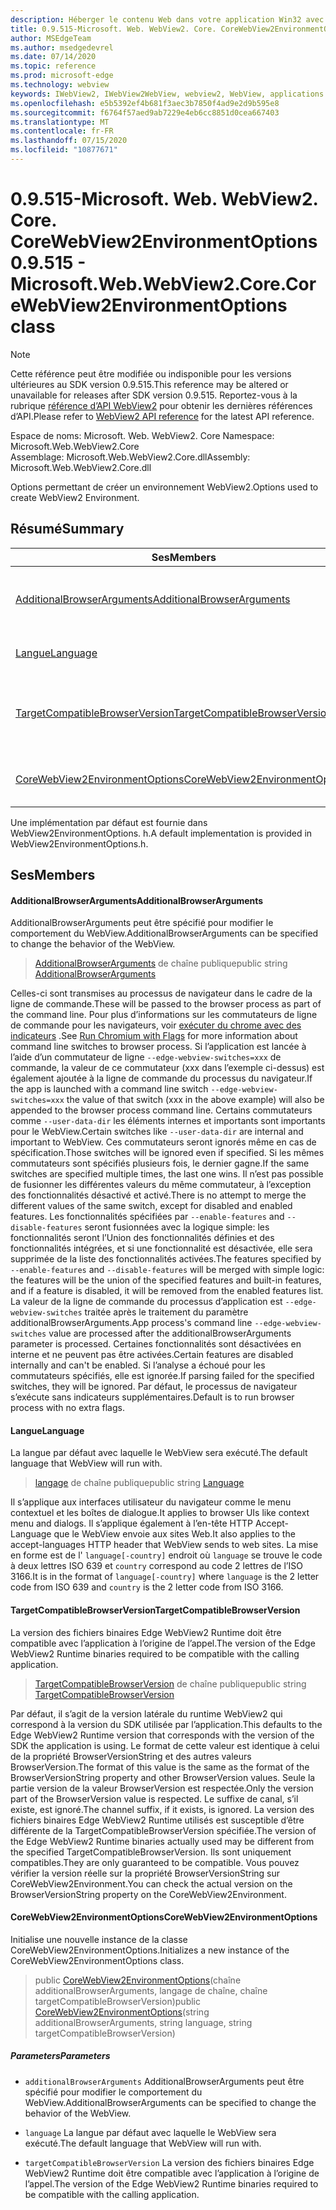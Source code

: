 ```yaml
---
description: Héberger le contenu Web dans votre application Win32 avec le contrôle Microsoft Edge WebView2
title: 0.9.515-Microsoft. Web. WebView2. Core. CoreWebView2EnvironmentOptions
author: MSEdgeTeam
ms.author: msedgedevrel
ms.date: 07/14/2020
ms.topic: reference
ms.prod: microsoft-edge
ms.technology: webview
keywords: IWebView2, IWebView2WebView, webview2, WebView, applications Win32, Win32, Edge, ICoreWebView2, ICoreWebView2Controller, contrôle de navigateur, html Edge
ms.openlocfilehash: e5b5392ef4b681f3aec3b7850f4ad9e2d9b595e8
ms.sourcegitcommit: f6764f57aed9ab7229e4eb6cc8851d0cea667403
ms.translationtype: MT
ms.contentlocale: fr-FR
ms.lasthandoff: 07/15/2020
ms.locfileid: "10877671"
---
```

# <span data-ttu-id="447e9-104">0.9.515-Microsoft. Web. WebView2. Core. CoreWebView2EnvironmentOptions</span><span class="sxs-lookup"><span data-stu-id="447e9-104">0.9.515 - Microsoft.Web.WebView2.Core.CoreWebView2EnvironmentOptions class</span></span> 

> [!NOTE]
> <span data-ttu-id="447e9-105">Cette référence peut être modifiée ou indisponible pour les versions ultérieures au SDK version 0.9.515.</span><span class="sxs-lookup"><span data-stu-id="447e9-105">This reference may be altered or unavailable for releases after SDK version 0.9.515.</span></span> <span data-ttu-id="447e9-106">Reportez-vous à la rubrique [référence d’API WebView2](../../../webview2-api-reference.md) pour obtenir les dernières références d’API.</span><span class="sxs-lookup"><span data-stu-id="447e9-106">Please refer to [WebView2 API reference](../../../webview2-api-reference.md) for the latest API reference.</span></span>

<span data-ttu-id="447e9-107">Espace de noms: Microsoft. Web. WebView2. Core </span><span class="sxs-lookup"><span data-stu-id="447e9-107">Namespace: Microsoft.Web.WebView2.Core</span></span>\
<span data-ttu-id="447e9-108">Assemblage: Microsoft.Web.WebView2.Core.dll</span><span class="sxs-lookup"><span data-stu-id="447e9-108">Assembly: Microsoft.Web.WebView2.Core.dll</span></span>

<span data-ttu-id="447e9-109">Options permettant de créer un environnement WebView2.</span><span class="sxs-lookup"><span data-stu-id="447e9-109">Options used to create WebView2 Environment.</span></span>

## <span data-ttu-id="447e9-110">Résumé</span><span class="sxs-lookup"><span data-stu-id="447e9-110">Summary</span></span>

 <span data-ttu-id="447e9-111">Ses</span><span class="sxs-lookup"><span data-stu-id="447e9-111">Members</span></span>                        | <span data-ttu-id="447e9-112">Descriptions</span><span class="sxs-lookup"><span data-stu-id="447e9-112">Descriptions</span></span>
--------------------------------|---------------------------------------------
[<span data-ttu-id="447e9-113">AdditionalBrowserArguments</span><span class="sxs-lookup"><span data-stu-id="447e9-113">AdditionalBrowserArguments</span></span>](#additionalbrowserarguments) | <span data-ttu-id="447e9-114">AdditionalBrowserArguments peut être spécifié pour modifier le comportement du WebView.</span><span class="sxs-lookup"><span data-stu-id="447e9-114">AdditionalBrowserArguments can be specified to change the behavior of the WebView.</span></span>
[<span data-ttu-id="447e9-115">Langue</span><span class="sxs-lookup"><span data-stu-id="447e9-115">Language</span></span>](#language) | <span data-ttu-id="447e9-116">La langue par défaut avec laquelle le WebView sera exécuté.</span><span class="sxs-lookup"><span data-stu-id="447e9-116">The default language that WebView will run with.</span></span>
[<span data-ttu-id="447e9-117">TargetCompatibleBrowserVersion</span><span class="sxs-lookup"><span data-stu-id="447e9-117">TargetCompatibleBrowserVersion</span></span>](#targetcompatiblebrowserversion) | <span data-ttu-id="447e9-118">La version des fichiers binaires Edge WebView2 Runtime doit être compatible avec l’application à l’origine de l’appel.</span><span class="sxs-lookup"><span data-stu-id="447e9-118">The version of the Edge WebView2 Runtime binaries required to be compatible with the calling application.</span></span>
[<span data-ttu-id="447e9-119">CoreWebView2EnvironmentOptions</span><span class="sxs-lookup"><span data-stu-id="447e9-119">CoreWebView2EnvironmentOptions</span></span>](#corewebview2environmentoptions) | <span data-ttu-id="447e9-120">Initialise une nouvelle instance de la classe CoreWebView2EnvironmentOptions.</span><span class="sxs-lookup"><span data-stu-id="447e9-120">Initializes a new instance of the CoreWebView2EnvironmentOptions class.</span></span>

<span data-ttu-id="447e9-121">Une implémentation par défaut est fournie dans WebView2EnvironmentOptions. h.</span><span class="sxs-lookup"><span data-stu-id="447e9-121">A default implementation is provided in WebView2EnvironmentOptions.h.</span></span>

## <span data-ttu-id="447e9-122">Ses</span><span class="sxs-lookup"><span data-stu-id="447e9-122">Members</span></span>

#### <span data-ttu-id="447e9-123">AdditionalBrowserArguments</span><span class="sxs-lookup"><span data-stu-id="447e9-123">AdditionalBrowserArguments</span></span> 

<span data-ttu-id="447e9-124">AdditionalBrowserArguments peut être spécifié pour modifier le comportement du WebView.</span><span class="sxs-lookup"><span data-stu-id="447e9-124">AdditionalBrowserArguments can be specified to change the behavior of the WebView.</span></span>

> <span data-ttu-id="447e9-125">[AdditionalBrowserArguments](#additionalbrowserarguments) de chaîne publique</span><span class="sxs-lookup"><span data-stu-id="447e9-125">public string [AdditionalBrowserArguments](#additionalbrowserarguments)</span></span>

<span data-ttu-id="447e9-126">Celles-ci sont transmises au processus de navigateur dans le cadre de la ligne de commande.</span><span class="sxs-lookup"><span data-stu-id="447e9-126">These will be passed to the browser process as part of the command line.</span></span> <span data-ttu-id="447e9-127">Pour plus d’informations sur les commutateurs de ligne de commande pour les navigateurs, voir [exécuter du chrome avec des indicateurs](https://aka.ms/RunChromiumWithFlags) .</span><span class="sxs-lookup"><span data-stu-id="447e9-127">See [Run Chromium with Flags](https://aka.ms/RunChromiumWithFlags) for more information about command line switches to browser process.</span></span> <span data-ttu-id="447e9-128">Si l’application est lancée à l’aide d’un commutateur de ligne `--edge-webview-switches=xxx` de commande, la valeur de ce commutateur (xxx dans l’exemple ci-dessus) est également ajoutée à la ligne de commande du processus du navigateur.</span><span class="sxs-lookup"><span data-stu-id="447e9-128">If the app is launched with a command line switch `--edge-webview-switches=xxx` the value of that switch (xxx in the above example) will also be appended to the browser process command line.</span></span> <span data-ttu-id="447e9-129">Certains commutateurs comme `--user-data-dir` les éléments internes et importants sont importants pour le WebView.</span><span class="sxs-lookup"><span data-stu-id="447e9-129">Certain switches like `--user-data-dir` are internal and important to WebView.</span></span> <span data-ttu-id="447e9-130">Ces commutateurs seront ignorés même en cas de spécification.</span><span class="sxs-lookup"><span data-stu-id="447e9-130">Those switches will be ignored even if specified.</span></span> <span data-ttu-id="447e9-131">Si les mêmes commutateurs sont spécifiés plusieurs fois, le dernier gagne.</span><span class="sxs-lookup"><span data-stu-id="447e9-131">If the same switches are specified multiple times, the last one wins.</span></span> <span data-ttu-id="447e9-132">Il n’est pas possible de fusionner les différentes valeurs du même commutateur, à l’exception des fonctionnalités désactivé et activé.</span><span class="sxs-lookup"><span data-stu-id="447e9-132">There is no attempt to merge the different values of the same switch, except for disabled and enabled features.</span></span> <span data-ttu-id="447e9-133">Les fonctionnalités spécifiées par `--enable-features` and `--disable-features` seront fusionnées avec la logique simple: les fonctionnalités seront l’Union des fonctionnalités définies et des fonctionnalités intégrées, et si une fonctionnalité est désactivée, elle sera supprimée de la liste des fonctionnalités activées.</span><span class="sxs-lookup"><span data-stu-id="447e9-133">The features specified by `--enable-features` and `--disable-features` will be merged with simple logic: the features will be the union of the specified features and built-in features, and if a feature is disabled, it will be removed from the enabled features list.</span></span> <span data-ttu-id="447e9-134">La valeur de la ligne de commande du processus d’application est `--edge-webview-switches` traitée après le traitement du paramètre additionalBrowserArguments.</span><span class="sxs-lookup"><span data-stu-id="447e9-134">App process's command line `--edge-webview-switches` value are processed after the additionalBrowserArguments parameter is processed.</span></span> <span data-ttu-id="447e9-135">Certaines fonctionnalités sont désactivées en interne et ne peuvent pas être activées.</span><span class="sxs-lookup"><span data-stu-id="447e9-135">Certain features are disabled internally and can't be enabled.</span></span> <span data-ttu-id="447e9-136">Si l’analyse a échoué pour les commutateurs spécifiés, elle est ignorée.</span><span class="sxs-lookup"><span data-stu-id="447e9-136">If parsing failed for the specified switches, they will be ignored.</span></span> <span data-ttu-id="447e9-137">Par défaut, le processus de navigateur s’exécute sans indicateurs supplémentaires.</span><span class="sxs-lookup"><span data-stu-id="447e9-137">Default is to run browser process with no extra flags.</span></span>

#### <span data-ttu-id="447e9-138">Langue</span><span class="sxs-lookup"><span data-stu-id="447e9-138">Language</span></span> 

<span data-ttu-id="447e9-139">La langue par défaut avec laquelle le WebView sera exécuté.</span><span class="sxs-lookup"><span data-stu-id="447e9-139">The default language that WebView will run with.</span></span>

> <span data-ttu-id="447e9-140">[langage](#language) de chaîne publique</span><span class="sxs-lookup"><span data-stu-id="447e9-140">public string [Language](#language)</span></span>

<span data-ttu-id="447e9-141">Il s’applique aux interfaces utilisateur du navigateur comme le menu contextuel et les boîtes de dialogue.</span><span class="sxs-lookup"><span data-stu-id="447e9-141">It applies to browser UIs like context menu and dialogs.</span></span> <span data-ttu-id="447e9-142">Il s’applique également à l’en-tête HTTP Accept-Language que le WebView envoie aux sites Web.</span><span class="sxs-lookup"><span data-stu-id="447e9-142">It also applies to the accept-languages HTTP header that WebView sends to web sites.</span></span> <span data-ttu-id="447e9-143">La mise en forme est de l' `language[-country]` endroit où `language` se trouve le code à deux lettres ISO 639 et `country` correspond au code 2 lettres de l’ISO 3166.</span><span class="sxs-lookup"><span data-stu-id="447e9-143">It is in the format of `language[-country]` where `language` is the 2 letter code from ISO 639 and `country` is the 2 letter code from ISO 3166.</span></span>

#### <span data-ttu-id="447e9-144">TargetCompatibleBrowserVersion</span><span class="sxs-lookup"><span data-stu-id="447e9-144">TargetCompatibleBrowserVersion</span></span> 

<span data-ttu-id="447e9-145">La version des fichiers binaires Edge WebView2 Runtime doit être compatible avec l’application à l’origine de l’appel.</span><span class="sxs-lookup"><span data-stu-id="447e9-145">The version of the Edge WebView2 Runtime binaries required to be compatible with the calling application.</span></span>

> <span data-ttu-id="447e9-146">[TargetCompatibleBrowserVersion](#targetcompatiblebrowserversion) de chaîne publique</span><span class="sxs-lookup"><span data-stu-id="447e9-146">public string [TargetCompatibleBrowserVersion](#targetcompatiblebrowserversion)</span></span>

<span data-ttu-id="447e9-147">Par défaut, il s’agit de la version latérale du runtime WebView2 qui correspond à la version du SDK utilisée par l’application.</span><span class="sxs-lookup"><span data-stu-id="447e9-147">This defaults to the Edge WebView2 Runtime version that corresponds with the version of the SDK the application is using.</span></span> <span data-ttu-id="447e9-148">Le format de cette valeur est identique à celui de la propriété BrowserVersionString et des autres valeurs BrowserVersion.</span><span class="sxs-lookup"><span data-stu-id="447e9-148">The format of this value is the same as the format of the BrowserVersionString property and other BrowserVersion values.</span></span> <span data-ttu-id="447e9-149">Seule la partie version de la valeur BrowserVersion est respectée.</span><span class="sxs-lookup"><span data-stu-id="447e9-149">Only the version part of the BrowserVersion value is respected.</span></span> <span data-ttu-id="447e9-150">Le suffixe de canal, s’il existe, est ignoré.</span><span class="sxs-lookup"><span data-stu-id="447e9-150">The channel suffix, if it exists, is ignored.</span></span> <span data-ttu-id="447e9-151">La version des fichiers binaires Edge WebView2 Runtime utilisés est susceptible d’être différente de la TargetCompatibleBrowserVersion spécifiée.</span><span class="sxs-lookup"><span data-stu-id="447e9-151">The version of the Edge WebView2 Runtime binaries actually used may be different from the specified TargetCompatibleBrowserVersion.</span></span> <span data-ttu-id="447e9-152">Ils sont uniquement compatibles.</span><span class="sxs-lookup"><span data-stu-id="447e9-152">They are only guaranteed to be compatible.</span></span> <span data-ttu-id="447e9-153">Vous pouvez vérifier la version réelle sur la propriété BrowserVersionString sur CoreWebView2Environment.</span><span class="sxs-lookup"><span data-stu-id="447e9-153">You can check the actual version on the BrowserVersionString property on the CoreWebView2Environment.</span></span>

#### <span data-ttu-id="447e9-154">CoreWebView2EnvironmentOptions</span><span class="sxs-lookup"><span data-stu-id="447e9-154">CoreWebView2EnvironmentOptions</span></span> 

<span data-ttu-id="447e9-155">Initialise une nouvelle instance de la classe CoreWebView2EnvironmentOptions.</span><span class="sxs-lookup"><span data-stu-id="447e9-155">Initializes a new instance of the CoreWebView2EnvironmentOptions class.</span></span>

> <span data-ttu-id="447e9-156">public [CoreWebView2EnvironmentOptions](#corewebview2environmentoptions)(chaîne additionalBrowserArguments, langage de chaîne, chaîne targetCompatibleBrowserVersion)</span><span class="sxs-lookup"><span data-stu-id="447e9-156">public  [CoreWebView2EnvironmentOptions](#corewebview2environmentoptions)(string additionalBrowserArguments, string language, string targetCompatibleBrowserVersion)</span></span>

##### <span data-ttu-id="447e9-157">Parameters</span><span class="sxs-lookup"><span data-stu-id="447e9-157">Parameters</span></span>
* `additionalBrowserArguments` <span data-ttu-id="447e9-158">AdditionalBrowserArguments peut être spécifié pour modifier le comportement du WebView.</span><span class="sxs-lookup"><span data-stu-id="447e9-158">AdditionalBrowserArguments can be specified to change the behavior of the WebView.</span></span> 

* `language` <span data-ttu-id="447e9-159">La langue par défaut avec laquelle le WebView sera exécuté.</span><span class="sxs-lookup"><span data-stu-id="447e9-159">The default language that WebView will run with.</span></span> 

* `targetCompatibleBrowserVersion` <span data-ttu-id="447e9-160">La version des fichiers binaires Edge WebView2 Runtime doit être compatible avec l’application à l’origine de l’appel.</span><span class="sxs-lookup"><span data-stu-id="447e9-160">The version of the Edge WebView2 Runtime binaries required to be compatible with the calling application.</span></span>

